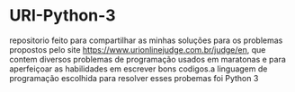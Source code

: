 # URI-Python-3
repositorio feito para compartilhar as minhas soluções para os problemas propostos pelo site https://www.urionlinejudge.com.br/judge/en,
que contem diversos problemas de programação usados em maratonas e para aperfeiçoar as habilidades em escrever bons codigos.a linguagem de programação
escolhida para resolver esses probemas foi Python 3

